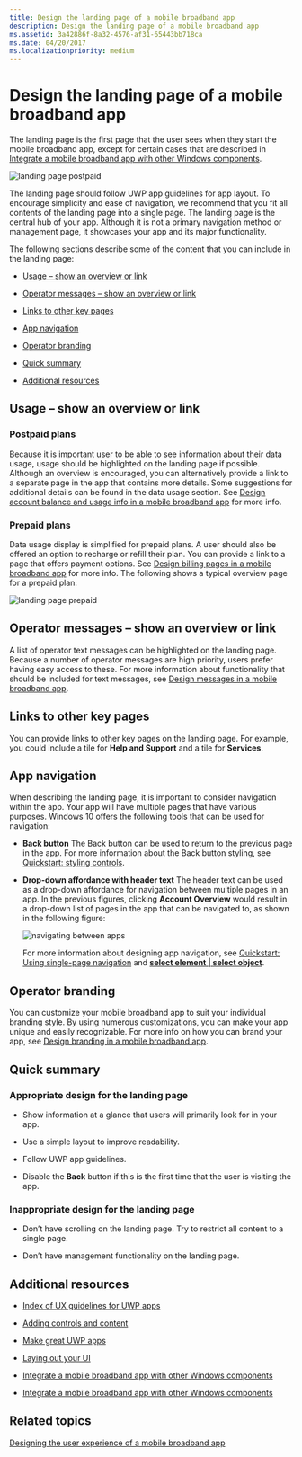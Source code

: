 ```yaml
---
title: Design the landing page of a mobile broadband app
description: Design the landing page of a mobile broadband app
ms.assetid: 3a42886f-8a32-4576-af31-65443bb718ca
ms.date: 04/20/2017
ms.localizationpriority: medium
---
```


# Design the landing page of a mobile broadband app


The landing page is the first page that the user sees when they start the mobile broadband app, except for certain cases that are described in [Integrate a mobile broadband app with other Windows components](integrate-a-mobile-broadband-app-with-other-windows-components.md#launchpts).

![landing page postpaid](images/mb-fig1-landing-page-postpaid.png)

The landing page should follow UWP app guidelines for app layout. To encourage simplicity and ease of navigation, we recommend that you fit all contents of the landing page into a single page. The landing page is the central hub of your app. Although it is not a primary navigation method or management page, it showcases your app and its major functionality.

The following sections describe some of the content that you can include in the landing page:

-   [Usage – show an overview or link](#usageov)

-   [Operator messages – show an overview or link](#opmsg)

-   [Links to other key pages](#keylinks)

-   [App navigation](#appnav)

-   [Operator branding](#opbrand)

-   [Quick summary](#sum)

-   [Additional resources](#res)

## <span id="usageov"></span><span id="USAGEOV"></span>Usage – show an overview or link


### <span id="Postpaid_plans"></span><span id="postpaid_plans"></span><span id="POSTPAID_PLANS"></span>Postpaid plans

Because it is important user to be able to see information about their data usage, usage should be highlighted on the landing page if possible. Although an overview is encouraged, you can alternatively provide a link to a separate page in the app that contains more details. Some suggestions for additional details can be found in the data usage section. See [Design account balance and usage info in a mobile broadband app](design-account-balance-and-usage-info-in-a-mobile-broadband-app.md) for more info.

### <span id="Prepaid_plans"></span><span id="prepaid_plans"></span><span id="PREPAID_PLANS"></span>Prepaid plans

Data usage display is simplified for prepaid plans. A user should also be offered an option to recharge or refill their plan. You can provide a link to a page that offers payment options. See [Design billing pages in a mobile broadband app](design-billing-pages-in-a-mobile-broadband-app.md) for more info. The following shows a typical overview page for a prepaid plan:

![landing page prepaid](images/mb-fig2-landing-page-prepaid.png)

## <span id="opmsg"></span><span id="OPMSG"></span>Operator messages – show an overview or link


A list of operator text messages can be highlighted on the landing page. Because a number of operator messages are high priority, users prefer having easy access to these. For more information about functionality that should be included for text messages, see [Design messages in a mobile broadband app](design-messages-in-a-mobile-broadband-app.md).

## <span id="keylinks"></span><span id="KEYLINKS"></span>Links to other key pages


You can provide links to other key pages on the landing page. For example, you could include a tile for **Help and Support** and a tile for **Services**.

## <span id="appnav"></span><span id="APPNAV"></span>App navigation


When describing the landing page, it is important to consider navigation within the app. Your app will have multiple pages that have various purposes. Windows 10 offers the following tools that can be used for navigation:

-   **Back button** The Back button can be used to return to the previous page in the app. For more information about the Back button styling, see [Quickstart: styling controls](https://docs.microsoft.com/previous-versions/windows/apps/hh465498(v=win.10)).

-   **Drop-down affordance with header text** The header text can be used as a drop-down affordance for navigation between multiple pages in an app. In the previous figures, clicking **Account Overview** would result in a drop-down list of pages in the app that can be navigated to, as shown in the following figure:

    ![navigating between apps](images/mb-fig3-nav-between-apps.png)

    For more information about designing app navigation, see [Quickstart: Using single-page navigation](https://docs.microsoft.com/previous-versions/windows/apps/hh452768(v=win.10)) and [**select element | select object**](https://developer.mozilla.org/en-US/docs/Web/HTML/Element/select).

## <span id="opbrand"></span><span id="OPBRAND"></span>Operator branding


You can customize your mobile broadband app to suit your individual branding style. By using numerous customizations, you can make your app unique and easily recognizable. For more info on how you can brand your app, see [Design branding in a mobile broadband app](design-branding-in-a-mobile-broadband-app.md).

## <span id="sum"></span><span id="SUM"></span>Quick summary


### <span id="Appropriate_design_for_the_landing_page"></span><span id="appropriate_design_for_the_landing_page"></span><span id="APPROPRIATE_DESIGN_FOR_THE_LANDING_PAGE"></span>Appropriate design for the landing page

-   Show information at a glance that users will primarily look for in your app.

-   Use a simple layout to improve readability.

-   Follow UWP app guidelines.

-   Disable the **Back** button if this is the first time that the user is visiting the app.

### <span id="Inappropriate_design_for_the_landing_page"></span><span id="inappropriate_design_for_the_landing_page"></span><span id="INAPPROPRIATE_DESIGN_FOR_THE_LANDING_PAGE"></span>Inappropriate design for the landing page

-   Don’t have scrolling on the landing page. Try to restrict all content to a single page.

-   Don’t have management functionality on the landing page.

## <span id="res"></span><span id="RES"></span>Additional resources


-   [Index of UX guidelines for UWP apps](https://developer.microsoft.com/windows/design)

-   [Adding controls and content](https://docs.microsoft.com/previous-versions/windows/apps/hh465393(v=win.10))

-   [Make great UWP apps](https://msdn.microsoft.com/library/windows/apps/hh464920)

-   [Laying out your UI](https://docs.microsoft.com/previous-versions/windows/apps/hh465304(v=win.10))

-   [Integrate a mobile broadband app with other Windows components](integrate-a-mobile-broadband-app-with-other-windows-components.md#splash)

-   [Integrate a mobile broadband app with other Windows components](integrate-a-mobile-broadband-app-with-other-windows-components.md#tileandtoast)

## <span id="related_topics"></span>Related topics


[Designing the user experience of a mobile broadband app](designing-the-user-experience-of-a-mobile-broadband-app.md)

 

 






